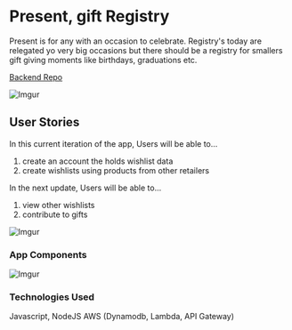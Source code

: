 # Present, gift Registry
Present is for any with an occasion to celebrate. Registry's today are relegated yo very big occasions but there should be a registry for smallers gift giving moments like birthdays, graduations etc. 

[Backend Repo](https://github.com/kimbaldeo/giftreg-backend)

![Imgur](https://i.imgur.com/u0t1REv.png)

## User Stories
In this current iteration of the app, Users will be able to...
1. create an account the holds wishlist data
2. create wishlists using products from other retailers

In the next update, Users will be able to...
1. view other wishlists
2. contribute to gifts

![Imgur](https://i.imgur.com/LTkN1zg.png)

### App Components
![Imgur](https://i.imgur.com/aPLrYna.png)


### Technologies Used
Javascript, NodeJS
AWS (Dynamodb, Lambda, API Gateway)

